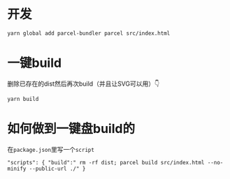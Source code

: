 # 开发
``yarn global add parcel-bundler
  parcel src/index.html
``
# 一键build
删除已存在的dist然后再次build（并且让SVG可以用）👇

``
yarn build
``
# 如何做到一键盘build的
在`package.json`里写一个`script`

``"scripts": {
    "build":" rm -rf dist; parcel build src/index.html --no-minify --public-url ./"
  }
``
